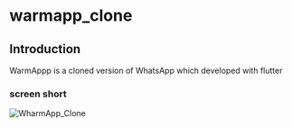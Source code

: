 # warmapp_clone
## Introduction 
WarmAppp is a cloned version of WhatsApp which developed with flutter 

### screen short
![WharmApp_Clone](https://user-images.githubusercontent.com/89806110/230020981-c8dbd917-5759-4193-860f-30ad9046d28d.jpg)






